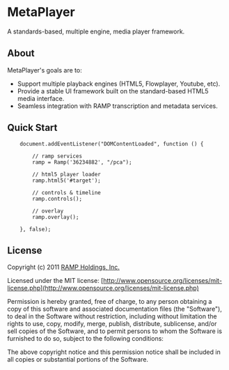 MetaPlayer
=============
A standards-based, multiple engine, media player framework.

About
-------------
MetaPlayer's goals are to:
* Support multiple playback engines (HTML5, Flowplayer, Youtube, etc).
* Provide a stable UI framework built on the standard-based HTML5 media interface.
* Seamless integration with RAMP transcription and metadata services.

Quick Start
-------------

        document.addEventListener("DOMContentLoaded", function () {

            // ramp services
            ramp = Ramp('36234882', "/pca");

            // html5 player loader
            ramp.html5('#target');

            // controls & timeline
            ramp.controls();

            // overlay
            ramp.overlay();

        }, false);


License
-------------
Copyright (c) 2011 [RAMP Holdings, Inc.](http://www.ramp.com)

Licensed under the MIT license: [http://www.opensource.org/licenses/mit-license.php](http://www.opensource.org/licenses/mit-license.php)

Permission is hereby granted, free of charge, to any person obtaining a copy
of this software and associated documentation files (the "Software"), to deal
in the Software without restriction, including without limitation the rights
to use, copy, modify, merge, publish, distribute, sublicense, and/or sell
copies of the Software, and to permit persons to whom the Software is
furnished to do so, subject to the following conditions:

The above copyright notice and this permission notice shall be included in
all copies or substantial portions of the Software.